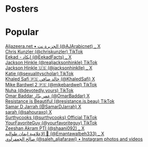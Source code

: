 # Posters


<H1>Popular</H1>
<DL><p>
    <DT><A HREF="https://twitter.com/AJArabicnet">Aljazeera.net • الجزيرة نت (@AJArabicnet) _ X</A>
    <DT><A HREF="https://www.tiktok.com/@chriskunzler">Chris Kunzler (@chriskunzler) TikTok</A>
    <DT><A HREF="https://twitter.com/EekadFacts">Eekad - إيكاد (@EekadFacts) _ X</A>
    <DT><A HREF="https://www.tiktok.com/@realjacksonhinkle">Jackson Hinkle (@realjacksonhinkle) TikTok</A>
    <DT><A HREF="https://twitter.com/jacksonhinklle">Jackson Hinkle 🇺🇸 (@jacksonhinklle) _ X</A>
    <DT><A HREF="https://www.tiktok.com/@sexualityscholar">Katie (@sexualityscholar) TikTok</A>
    <DT><A HREF="https://twitter.com/KhaledSafi">Khaled Safi 🇵🇸 خالد صافي (@KhaledSafi)  X</A>
    <DT><A HREF="https://www.tiktok.com/@mikebardwel">Mike Bardwel 2 🇵🇸 (@mikebardwel) TikTok</A>
    <DT><A HREF="https://www.tiktok.com/@devotedly.yours">Nuha (@devotedly.yours)  TikTok</A>
    <DT><A HREF="https://twitter.com/OmarBaddar">Omar Baddar عمر بدّار (@OmarBaddar)  X</A>
    <DT><A HREF="https://www.tiktok.com/@resistance.is.beau">Resistance is Beautiful (@resistance.is.beau) TikTok</A>
    <DT><A HREF="https://twitter.com/SamarDJarrah">Samar D Jarrah (@SamarDJarrah)  X</A>
    <DT><A HREF="https://twitter.com/sahouraxo">sarah (@sahouraxo)  X</A>
    <DT><A HREF="https://www.tiktok.com/@surthycooks">Surthycooks (@surthycooks) Official TikTok</A>
    <DT><A HREF="https://www.tiktok.com/@yourfavoriteguy">YourFavoriteGuy (@yourfavoriteguy) TikTok</A>
    <DT><A HREF="https://twitter.com/shaani092">Zeeshan Akram PTI (@shaani092) _ X</A>
    <DT><A HREF="https://twitter.com/emantawalbeh333/">الإعلامية إيمان طوالبه 🌺 (@Emantawalbeh333) _ X</A>
    <DT><A HREF="https://www.instagram.com/saleh_aljafarawi/">صالح الجعفراوي (@saleh_aljafarawi) • Instagram photos and videos</A>
</DL><p>


